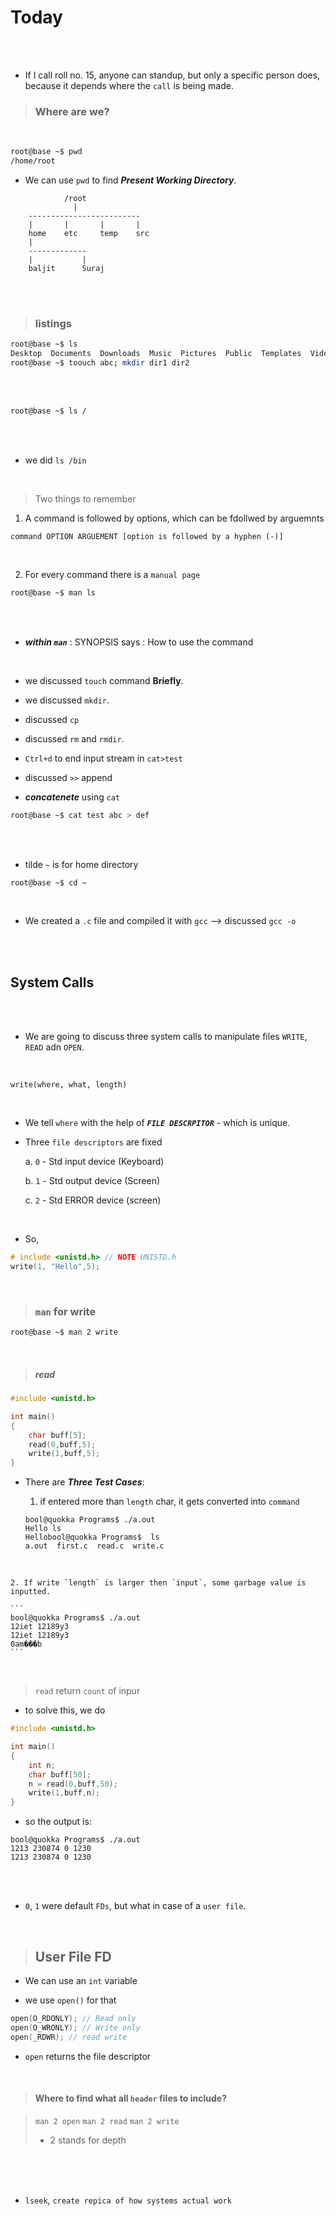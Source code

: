 # Today

<br>
<br>

- If I call roll no. 15, anyone can standup, but only a specific person does, because it depends where the `call` is being made.

> ### Where are we?

<br>


```bash
root@base ~$ pwd
/home/root
```

- We can use `pwd` to find ___Present Working Directory___.


```
            /root
              |
    -------------------------
    |       |       |       |
    home    etc     temp    src
    |
    -------------
    |           |
    baljit      Suraj

```

<br>
<br>

> ### listings

```bash
root@base ~$ ls
Desktop  Documents  Downloads  Music  Pictures  Public  Templates  Videos
root@base ~$ toouch abc; mkdir dir1 dir2
```

<br>
<br>

```bash
root@base ~$ ls /
```

<br>
<br>

- we did `ls /bin`

<br>

> Two things to remember

1. A command is followed by options, which can be fdollwed by arguemnts

```
command OPTION ARGUEMENT [option is followed by a hyphen (-)]
```

<br>

2. For every command there is a `manual page`

```bash
root@base ~$ man ls
```

<br>
<br>

- ___within `man`___ : SYNOPSIS says : How to use the command

<br>

- we discussed `touch` command __Briefly__. 

- we discussed `mkdir`.

- discussed `cp`

- discussed `rm` and `rmdir`.

- `Ctrl+d` to end input stream in `cat>test`

- discussed `>>` append


- ___concatenete___ using `cat`

```bash
root@base ~$ cat test abc > def
```

<br>
<br>

- tilde `~` is for home directory

```bash
root@base ~$ cd ~
```

<br>

- We created a `.c` file and compiled it with `gcc` --> discussed `gcc -o` 

<br>
<br>

## System Calls

<br>
<br>

- We are going to discuss three system calls to manipulate files `WRITE`, `READ` adn `OPEN`.

<br>

```OS
write(where, what, length)
```

<br>

- We tell `where` with the help  of ___`FILE DESCRPITOR`___ - which is unique.

- Three `file descriptors` are fixed
    
    a. `0` - Std input device (Keyboard)

    b. `1` - Std output device (Screen)

    c. `2` - Std ERROR device (screen)


<br>

- So, 

```C
# include <unistd.h> // NOTE UNISTD.h
write(1, "Hello",5);
```

<br>

> ### `man` for write

```bash
root@base ~$ man 2 write
```

<br>

> ##### read

```C
#include <unistd.h>

int main()
{
    char buff[5];
    read(0,buff,5);
    write(1,buff,5);
}
```

- There are ___Three Test Cases___:

    1. if entered more than `length` char, it gets converted into `command`

    ```
    bool@quokka Programs$ ./a.out 
    Hello ls
    Hellobool@quokka Programs$  ls
    a.out  first.c  read.c  write.c
    ```

<br>

    2. If write `length` is larger then `input`, some garbage value is inputted.
    
    ```
    bool@quokka Programs$ ./a.out 
    12iet 12189y3 
    12iet 12189y3 
    0am���b
    ```

<br>

> `read` return `count` of inpur

- to solve this, we do

```C
#include <unistd.h>

int main()
{
    int n;
    char buff[50];
    n = read(0,buff,50);
    write(1,buff,n);
}
```

- so the output is:

```
bool@quokka Programs$ ./a.out 
1213 230874 0 1230
1213 230874 0 1230
```

<br>
<br>

- `0`, `1` were default `FDs`, but what in case of a `user file`.

<br>

> ## User File FD

- We can use an `int` variable

-  we use `open()` for that

```C
open(O_RDONLY); // Read only
open(O_WRONLY); // Write only
open(_RDWR); // read write
```


- `open` returns the file descriptor

<br>

> #### Where to find what all `header` files to include?

>`man 2 open` `man 2 read` `man 2 write`
>
> - 2 stands for depth 

<br>

<br>
<br>

- `lseek`, `create repica of how systems actual work`
